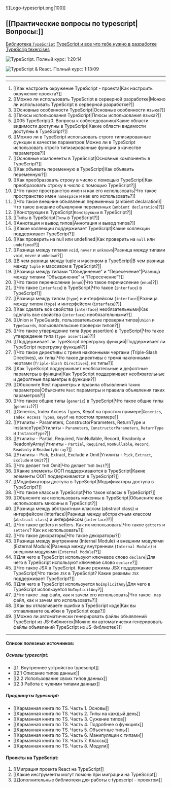 ![[Logo-typescript.png|100]]
## [[Практические вопросы по typescript|Вопросы:]]

[Библиотека `TypeScript`](https://scriptdev.ru/guide/)
[TypeScript и все что тебе нужно в разработке](https://habr.com/ru/articles/762902/)
[TypeScrip texercises](https://typescript-exercises.github.io/)

![TypeScript. Полный курс: 1:20:14](https://www.youtube.com/watch?v=5QnZ9AyDW6c&list=PLNkWIWHIRwMFKmmIPVaCPpusgloMMgxN2&index=10)

![TypeScript & React. Полный курс: 1:13:09](https://www.youtube.com/watch?v=xL-a5Tox7Qw&list=PLNkWIWHIRwMFKmmIPVaCPpusgloMMgxN2&index=11)

___
____

1. [[Как настроить окружение TypeScript - проекта|Как настроить окружение проекта?]]
2. [[Можно ли использовать TypeScript в серверной разработке|Можно ли использовать TypeScript в серверной разработке?]]
3. [[Основные особенности TypeScript|Основные особенности языка?]]
4. [[Плюсы использования TypeScript|Плюсы использования языка?]]
6. [[005 TypeScript/0. Вопросы к собеседованию/Какие области видимости доступны в TypeScript|Какие области видимости доступны в TypeScript?]]
7. [[Можно ли в TypeScript использовать строго типизированные функции в качестве параметров|Можно ли в TypeScript использовать строго типизированные функции в качестве параметров?]]
8. [[Основные компоненты в TypeScript|Основные компоненты в TypeScript?]]
9. [[Как объявить переменную в TypeScript|Как объявить переменную?]]
10. [[Как преобразовать строку в число с помощью TypeScript|Как преобразовать строку в число с помощью TypeScript?]]
11. [[Что такое пространство имен и как его использовать|Что такое пространство имен `namespace` и как его использовать?]]
12. [[Что такое внешние объявления переменных (ambient declaration)|Что такое внешние объявления переменных (`ambient declaration`)?]]
13. [[Конструкции в TypeScript|`Конструкции` в TypeScript?]]
14. [[Типы в TypeScript|`Типы` в TypeScript?]]
15. [[Аннотация и вывод типов|Аннотация и вывод типов?]]
16. [[Какие коллекции поддерживает TypeScript|Какие коллекции поддерживает TypeScript?]]
17. [[Как проверить на null или undefined|Как проверить на `null` или `undefined`?]]
18. [[Разница между типами `void`, `never` и `unknown`|Разница между типами `void`, `never` и `unknown`?]]
19. [[В чем разница между tuple и массивом в TypeScript|В чем разница между `tuple` и массивом в TypeScript?]]
20. [[Разница между типами “Объединение” и “Пересечение”|Разница между типами “Объединение” и “Пересечение”?]]
21. [[Что такое перечисление (`enum`)|Что такое перечисление (`enum`)?]]
22. [[Что такое (`interface`) в TypeScript|Что такое (`interface`) в TypeScript?]]
23. [[Разница между типом (`type`) и интерфейсом (`interface`)|Разница между типом (`type`) и интерфейсом (`interface`)?]]
24. [[Как сделать все свойства (`interface`) необязательными|Как сделать все свойства (`interface`) необязательными?]]
25. [[Union и TypeGuards, пользовательские проверки типов|`Union` и `TypeGuards`, пользовательские проверки типов?]]
26. [[Что такое утверждение типа (type assertion) в TypeScript|Что такое утверждение типа (`type assertion`)?]]
27. [[Поддерживает ли TypeScript перегрузку функций|Поддерживает ли TypeScript перегрузку функций?]]
28. [[Что такое директивы с тремя наклонными чертами (Triple-Slash Directives), их типы|Что такое директивы с тремя наклонными чертами (`Triple-Slash Directives`), их типы?]]
29. [[Как TypeScript поддерживает необязательные и дефолтные параметры в функции|Как TypeScript поддерживает необязательные и дефолтные параметры в функции?]]
30. [[Объясните Rest параметры и правила объявления таких параметров|Объясните `Rest` параметры и правила объявления таких параметров?]]
31. [[Что такое общие типы (`generic`) в TypeScript|Что такое общие типы (`generic`)?]]
32. [[Generics, Index Access Types, Keyof на простом примере|`Generics`, `Index Access Types`, `Keyof` на простом примере]]
33. [[Утилиты - Parameters, ConstructorParameters, ReturnType и InstanceType|Утилиты - `Parameters`, `ConstructorParameters`, `ReturnType` и `InstanceType`?]]
34. [[Утилиты - Partial, Required, NonNullable, Record, Readonly и ReadonlyArray|Утилиты - `Partial`, `Required`, `NonNullable`, `Record`, `Readonly` и `ReadonlyArray`?]]
35. [[Утилиты - Pick, Extract, Exclude и Omit|Утилиты - `Pick`, `Extract`, `Exclude` и `Omit`?]]
36. [[Что делает тип Omit|Что делает тип `Omit`?]]
37. [[Какие элементы ООП поддерживаются в TypeScript|Какие элементы ООП поддерживаются в TypeScript?]]
38. [[Модификаторы доступа в TypeScript|Модификаторы доступа в TypeScript?]]
39. [[Что такое классы в TypeScript|Что такое классы в TypeScript?]]
40. [[Объясните как использовать миксины в TypeScript|Объясните как использовать миксины в TypeScript?]]
41. [[Разница между абстрактным классом (abstract class) и интерфейсом (interface)|Разница между абстрактным классом (`abstract class`) и интерфейсом (`interface`)?]]
42. [[Что такое getters и setters. Как их использовать|Что такое `getters` и `setters`? Как их использовать?]]
43. [[Что такое декораторы|Что такое декораторы?]]
44. [[Разница между внутренним (Internal Module) и внешним модулями (External Module)|Разница между внутренним (`Internal Module`) и внешним модулями (`External Module`)?]]
45. [[Для чего в TypeScript используют ключевое слово `declare`|Для чего в TypeScript используют ключевое слово `declare`?]]
46. [[Что такое JSX в TypeScript. Какие режимы JSX поддерживает TypeScript|Что такое `JSX` в TypeScript? Какие режимы `JSX` поддерживает TypeScript?]]
47. [[Для чего в TypeScript используется `NoImplicitAny`|Для чего в TypeScript используется `NoImplicitAny`?]]
48. [[Что такое `.map` файл, как и зачем его использовать|Что такое `.map` файл, как и зачем его использовать?]]
49. [[Как вы отлавливаете ошибки в TypeScript коде|Как вы отлавливаете ошибки в TypeScript коде?]]
50. [[Можно ли автоматически генерировать файлы объявлений TypeScript из JS-библиотек|Можно ли автоматически генерировать файлы объявлений TypeScript из JS-библиотек?]]

___

#### Список полезных источников:

##### Основы typescript:

* [[1. Внутреннее устройство typescript]]
* [[2.1 Описание типов данных]]
* [[2.2 Использование своих типов данных]]
* [[2.3 Работа с чужими типами данных]]

##### Продвинуты typescript:
* [[Карманная книга по TS. Часть 1. Основы]]
* [[Карманная книга по TS. Часть 2. Типы на каждый день]]
* [[Карманная книга по TS. Часть 3. Сужение типов]]
* [[Карманная книга по TS. Часть 4. Подробнее о функциях]]
* [[Карманная книга по TS. Часть 5. Объектные типы]]
* [[Карманная книга по TS. Часть 6. Манипуляции с типами]]
* [[Карманная книга по TS. Часть 7. Классы]]
* [[Карманная книга по TS. Часть 8. Модули]]

#### Проекты на TypeScript:

1. [[Миграция проекта React на TypeScript]]
2. [[Какие инструменты могут помочь при миграции на TypeScript]]
3. [[Дополнительные библиотеки для работы с typescript - проектом]]